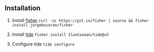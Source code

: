 Installation
---

1. Install [fisher](https://github.com/jorgebucaran/fisher)
`curl -sL https://git.io/fisher | source && fisher install jorgebucaran/fisher`

2. Install [tide](https://github.com/IlanCosman/tide)
`fisher install IlanCosman/tide@v5`

3. Configure tide
`tide configure`

